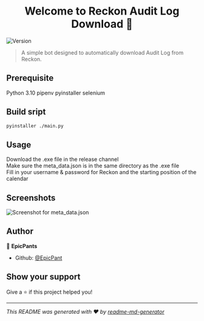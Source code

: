 <h1 align="center">Welcome to Reckon Audit Log Download 👋</h1>
<p>
  <img alt="Version" src="https://img.shields.io/badge/version-1.0.0-blue.svg?cacheSeconds=2592000" />
</p>

> A simple bot designed to automatically download Audit Log from Reckon.

## Prerequisite

Python 3.10
pipenv
pyinstaller
selenium

## Build sript

```sh
pyinstaller ./main.py
```

## Usage

Download the .exe file in the release channel\
Make sure the meta_data.json is in the same directory as the .exe file\
Fill in your username & password for Reckon and the starting position of the calendar

## Screenshots

![Screenshot for meta_data.json](https://raw.github.com/EpicPant/prenetics-reckon-audit-log/main/screenshot.png)

## Author

👤 **EpicPants**

- Github: [@EpicPant](https://github.com/EpicPant)

## Show your support

Give a ⭐️ if this project helped you!

---

_This README was generated with ❤️ by [readme-md-generator](https://github.com/kefranabg/readme-md-generator)_
